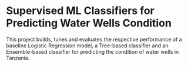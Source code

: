 # Supervised ML Classifiers for Predicting Water Wells Condition
This project builds, tunes and  evaluates the respective performance of a baseline Logistic Regression model, a Tree-based classifier and an Ensemble-based classifier for predicting the condition of water wells in Tanzania.
